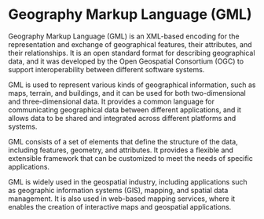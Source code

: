 # Geography Markup Language (GML)

Geography Markup Language (GML) is an XML-based encoding for the representation and exchange of geographical features, their attributes, and their relationships. It is an open standard format for describing geographical data, and it was developed by the Open Geospatial Consortium (OGC) to support interoperability between different software systems.

GML is used to represent various kinds of geographical information, such as maps, terrain, and buildings, and it can be used for both two-dimensional and three-dimensional data. It provides a common language for communicating geographical data between different applications, and it allows data to be shared and integrated across different platforms and systems.

GML consists of a set of elements that define the structure of the data, including features, geometry, and attributes. It provides a flexible and extensible framework that can be customized to meet the needs of specific applications.

GML is widely used in the geospatial industry, including applications such as geographic information systems (GIS), mapping, and spatial data management. It is also used in web-based mapping services, where it enables the creation of interactive maps and geospatial applications.
